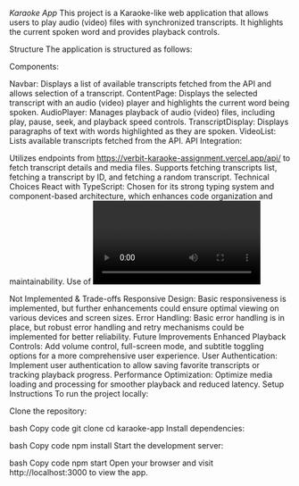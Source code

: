*Karaoke App*
This project is a Karaoke-like web application that allows users to play audio (video) files with synchronized transcripts. It highlights the current spoken word and provides playback controls.

Structure
The application is structured as follows:

Components:

Navbar: Displays a list of available transcripts fetched from the API and allows selection of a transcript.
ContentPage: Displays the selected transcript with an audio (video) player and highlights the current word being spoken.
AudioPlayer: Manages playback of audio (video) files, including play, pause, seek, and playback speed controls.
TranscriptDisplay: Displays paragraphs of text with words highlighted as they are spoken.
VideoList: Lists available transcripts fetched from the API.
API Integration:

Utilizes endpoints from https://verbit-karaoke-assignment.vercel.app/api/ to fetch transcript details and media files.
Supports fetching transcripts list, fetching a transcript by ID, and fetching a random transcript.
Technical Choices
React with TypeScript: Chosen for its strong typing system and component-based architecture, which enhances code organization and maintainability.
Use of <video> Elements: Leveraged for the video player functionality due to their native support for media playback and built-in controls.
Custom Hooks: Used useFetch custom hook for data fetching to encapsulate API calls and manage loading states.
CSS Modules: Modular CSS approach to style components, ensuring encapsulation and ease of maintenance.
Features Implemented
Displaying transcript paragraphs with highlighted words synchronized to audio (video) playback.
Fetching and displaying a list of available transcripts.
Playback controls including play, pause, seek, and playback speed adjustments.
Automatic Scrolling: implemented automatic scrolling to keep the current word in view during playback. This would improve user experience and readability.


Not Implemented & Trade-offs
Responsive Design: Basic responsiveness is implemented, but further enhancements could ensure optimal viewing on various devices and screen sizes.
Error Handling: Basic error handling is in place, but robust error handling and retry mechanisms could be implemented for better reliability.
Future Improvements
Enhanced Playback Controls: Add volume control, full-screen mode, and subtitle toggling options for a more comprehensive user experience.
User Authentication: Implement user authentication to allow saving favorite transcripts or tracking playback progress.
Performance Optimization: Optimize media loading and processing for smoother playback and reduced latency.
Setup Instructions
To run the project locally:

Clone the repository:

bash
Copy code
git clone <repository-url>
cd karaoke-app
Install dependencies:

bash
Copy code
npm install
Start the development server:

bash
Copy code
npm start
Open your browser and visit http://localhost:3000 to view the app.

